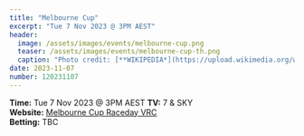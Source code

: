 ```yaml
---
title: "Melbourne Cup"
excerpt: "Tue 7 Nov 2023 @ 3PM AEST"
header:
  image: /assets/images/events/melbourne-cup.png
  teaser: /assets/images/events/melbourne-cup-th.png
  caption: "Photo credit: [**WIKIPEDIA*](https://upload.wikimedia.org/wikipedia/commons/8/85/Phar_Lap.jpg)"
date: 2023-11-07
number: 120231107
---
```


**Time:** Tue 7 Nov 2023 @ 3PM AEST
**TV:** 7 & SKY  
**Website:** [Melbourne Cup Raceday VRC](https://www.vrc.com.au/melbourne-cup-carnival/melbourne-cup-carnival-2023/)     
**Betting:** TBC